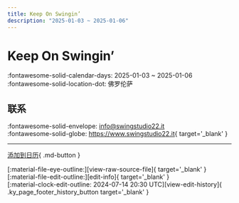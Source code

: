 ```yaml
---
title: Keep On Swingin’
description: "2025-01-03 ~ 2025-01-06"
---
```


# Keep On Swingin’ 

:fontawesome-solid-calendar-days: 2025-01-03 ~ 2025-01-06  
:fontawesome-solid-location-dot: 佛罗伦萨  

## 联系

:fontawesome-solid-envelope: <info@swingstudio22.it>  
:fontawesome-solid-globe: <https://www.swingstudio22.it>{ target='_blank' }  

---

[添加到日历](https://swing.news/ics/zh-Hans/2025/it/keep-on-swingin-2025.ics){ .md-button }

<div class="ky_page_footer" markdown>
<div class="ky_page_footer_trailing" markdown="span">
[:material-file-eye-outline:][view-raw-source-file]{ target='_blank' }
[:material-file-edit-outline:][edit-info]{ target='_blank' }
</div>
<div class="ky_page_footer_leading" markdown="span">
[:material-clock-edit-outline: 2024-07-14 20:30 UTC][view-edit-history]{ .ky_page_footer_history_button target='_blank' }
</div>
</div>

[view-raw-source-file]: https://github.com/swingdance/events/blob/main/2025/it/keep-on-swingin-2025.json "查看原始源文件"
[edit-info]: https://github.com/swingdance/events/issues/new?assignees=&labels=update+event&projects=&template=03-update_entity.yml&title=%5B2025%2Fit%5D%20Keep%20On%20Swingin%E2%80%99&region=it&year=2025&id=keep-on-swingin-2025&name=Keep%20On%20Swingin%E2%80%99&org_id= "编辑信息"

[view-edit-history]: https://github.com/swingdance/events/commits/main/2025/it/keep-on-swingin-2025.json "查看编辑历史"

